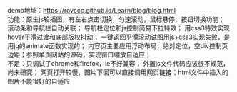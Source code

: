 demo地址：https://royccc.github.io/Learn/blog/blog.html<br/>
功能：原生js轮播图，有左右点击切换，匀速滚动，鼠标悬停，按钮切换功能； 滚动条和导航栏自动关联； 导航栏定位和js控制简易下拉特效； 
用css3特效实现hover平滑过渡和底部版权抖动； 一键返回平滑滚动试图用js+css3实现失败，是用jq的animate函数实现的；
内容页主要应用浮动布局，绝对定位，空div控制页边距；参照单页网站的源码，实现窗口缩放自适应；<br/>
不足：只调试了chrome和firefox，ie不好兼容； 外置js文件代码应该很不规范，尚未研究； 网页打开较慢，图片下回可以直接调用网页链接；html文件中插入的图片不能很好的自适应
